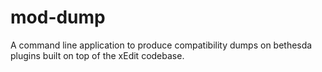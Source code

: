 # mod-dump
A command line application to produce compatibility dumps on bethesda plugins built on top of the xEdit codebase.
